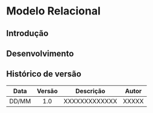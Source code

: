 # Modelo Relacional

## Introdução



## Desenvolvimento



## Histórico de versão

| Data  | Versão | Descrição     | Autor |
| :---: | :----: | ------------- | ----- |
| DD/MM |  1.0   | XXXXXXXXXXXXX | XXXXX |

<!-- 
Padrão Usuarios GitHub Histórico de Versões --- Não Apagar

[João Schmitz](https://github.com/JoaoSchmitz)
[Júlia Takaki](https://github.com/juliatakaki)
[Luciano Freitas](https://github.com/luciano-freitas-melo)
[Luciano Ricardo](https://github.com/l-ricardo)
[Willian Silva](https://github.com/Wooo589)
 -->